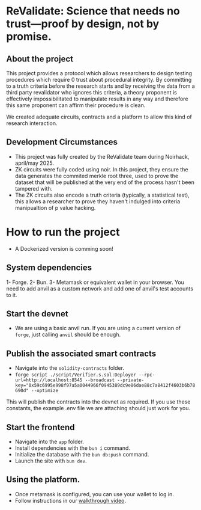 # ReValidate: Science that needs no trust—proof by design, not by promise.

## About the project

This project provides a protocol which allows researchers to design testing procedures which require 0 trust about procedural integrity. By committing to a truth criteria before the research starts and by receiving the data from a third party revalidator who ignores this criteria, a theory proponent is effectively impossibilitated to manipulate results in any way and therefore this same proponent can affirm their procedure is clean.

We created adequate circuits, contracts and a platform to allow this kind of research interaction.


## Development Circumstances

* This project was fully created by the ReValidate team during Noirhack, april/may 2025.
* ZK circuits were fully coded using noir. In this project, they ensure the data generates the commited merkle root three, used to prove the dataset that will be published at the very end of the process hasn't been tampered with.
* The ZK circuits also encode a truth criteria (typically, a statistical test), this allows a researcher to prove they haven't indulged into criteria manipualtion of p value hacking.

# How to run the project

* A Dockerized version is comming soon!

## System dependencies

1- Forge.
2- Bun.
3- Metamask or equivalent wallet in your browser. You need to add anvil as a custom network and add one of anvil's test accounts to it.

## Start the devnet

* We are using a basic anvil run. If you are using a current version of `forge`, just calling `anvil` should be enough.

## Publish the associated smart contracts

* Navigate into the `solidity-contracts` folder.
* `forge script ./script/Verifier.s.sol:Deployer --rpc-url=http://localhost:8545 --broadcast --private-key="0x59c6995e998f97a5a0044966f0945389dc9e86dae88c7a8412f4603b6b78690d" --optimize`

This will publish the contracts into the devnet as required. If you use these constants, the example .env file we are attaching should just work for you.

## Start the frontend

* Navigate into the `app` folder.
* Install dependencies with the `bun i` command.
* Initialize the database with the `bun db:push` command.
* Launch the site with `bun dev`.

## Using the platform.

* Once metamask is configured, you can use your wallet to log in.
* Follow instructions in our [walkthrough video](https://www.youtube.com/watch?v=qvAI-hRZBBc&ab_channel=OctavioDuarte).
